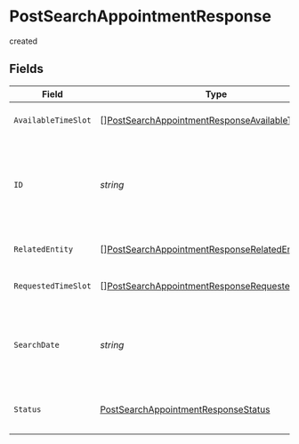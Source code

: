 # PostSearchAppointmentResponse

created


## Fields

| Field                                                                                                                     | Type                                                                                                                      | Required                                                                                                                  | Description                                                                                                               | Example                                                                                                                   |
| ------------------------------------------------------------------------------------------------------------------------- | ------------------------------------------------------------------------------------------------------------------------- | ------------------------------------------------------------------------------------------------------------------------- | ------------------------------------------------------------------------------------------------------------------------- | ------------------------------------------------------------------------------------------------------------------------- |
| `AvailableTimeSlot`                                                                                                       | [][PostSearchAppointmentResponseAvailableTimeSlot](../../models/shared/postsearchappointmentresponseavailabletimeslot.md) | :heavy_check_mark:                                                                                                        | List of available time slots.                                                                                             |                                                                                                                           |
| `ID`                                                                                                                      | *string*                                                                                                                  | :heavy_check_mark:                                                                                                        | Unique identifier for customer reference of the respective entity.                                                        | 1234567812                                                                                                                |
| `RelatedEntity`                                                                                                           | [][PostSearchAppointmentResponseRelatedEntity](../../models/shared/postsearchappointmentresponserelatedentity.md)         | :heavy_check_mark:                                                                                                        | List of related entities.                                                                                                 |                                                                                                                           |
| `RequestedTimeSlot`                                                                                                       | [][PostSearchAppointmentResponseRequestedTimeSlot](../../models/shared/postsearchappointmentresponserequestedtimeslot.md) | :heavy_check_mark:                                                                                                        | List of requested time slots.                                                                                             |                                                                                                                           |
| `SearchDate`                                                                                                              | *string*                                                                                                                  | :heavy_check_mark:                                                                                                        | Search date for the given request. Format is TMF date format.                                                             | 2022-01-07T14:56:21.000Z                                                                                                  |
| `Status`                                                                                                                  | [PostSearchAppointmentResponseStatus](../../models/shared/postsearchappointmentresponsestatus.md)                         | :heavy_check_mark:                                                                                                        | Status of the requested slot.                                                                                             | inProgress                                                                                                                |